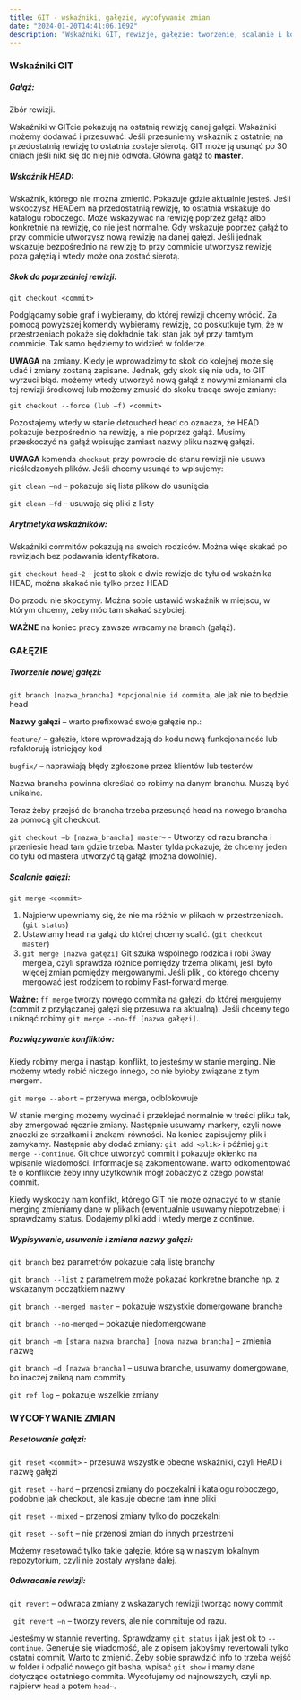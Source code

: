 ```yaml
---
title: GIT - wskaźniki, gałęzie, wycofywanie zmian
date: "2024-01-20T14:41:06.169Z"
description: "Wskaźniki GIT, rewizje, gałęzie: tworzenie, scalanie i konflikty, wycofywanie zmian: resetowanie, odwracanie rewizji"
---
```


### Wskaźniki GIT

##### Gałąź:
Zbór rewizji.

Wskaźniki w GITcie pokazują na ostatnią rewizję danej gałęzi. Wskaźniki możemy dodawać i przesuwać. Jeśli przesuniemy wskaźnik z ostatniej na przedostatnią rewizję to ostatnia zostaje sierotą. GIT może ją usunąć po 30 dniach jeśli nikt się do niej nie odwoła. Główna gałąź to **master**.

##### Wskaźnik HEAD:
Wskaźnik, którego nie można zmienić. Pokazuje gdzie aktualnie jesteś. Jeśli wskoczysz HEADem na przedostatnią rewizję, to ostatnia wskakuje do katalogu roboczego. Może wskazywać na rewizję poprzez gałąź albo konkretnie na rewizję, co nie jest normalne. Gdy wskazuje poprzez gałąź to przy commicie utworzysz nową rewizję na danej gałęzi. Jeśli jednak wskazuje bezpośrednio na rewizję to przy commicie utworzysz rewizję poza gałęzią i wtedy może ona zostać sierotą.

##### Skok do poprzedniej rewizji:

    git checkout <commit>

Podglądamy sobie graf i wybieramy, do której rewizji chcemy wrócić. Za pomocą powyższej komendy wybieramy rewizję, co poskutkuje tym, że w przestrzeniach pokaże się dokładnie taki stan jak był przy tamtym commicie. Tak samo będziemy to widzieć w folderze. 


**UWAGA** na zmiany. Kiedy je wprowadzimy to skok do kolejnej może się udać i zmiany zostaną zapisane. Jednak, gdy skok się nie uda, to GIT wyrzuci błąd. możemy wtedy utworzyć nową gałąź z nowymi zmianami dla tej rewizji środkowej lub możemy zmusić do skoku tracąc swoje zmiany:

    git checkout --force (lub –f) <commit>

Pozostajemy wtedy w stanie detouched head co oznacza, że HEAD pokazuje bezpośrednio na rewizję, a nie poprzez gałąź. Musimy przeskoczyć na gałąź wpisując zamiast nazwy pliku nazwę gałęzi. 


**UWAGA** komenda `checkout` przy powrocie do stanu rewizji nie usuwa nieśledzonych plików. Jeśli chcemy usunąć to wpisujemy:

`git clean –nd` – pokazuje się lista plików do usunięcia

`git clean –fd` – usuwają się pliki z listy

##### Arytmetyka wskaźników:
Wskaźniki commitów pokazują na swoich rodziców. Można więc skakać po rewizjach bez podawania identyfikatora.

`git checkout head~2` – jest to skok o dwie rewizje do tyłu od wskaźnika HEAD, można skakać nie tylko przez HEAD


Do przodu nie skoczymy. Można sobie ustawić wskaźnik w miejscu, w którym chcemy, żeby móc tam skakać szybciej.


**WAŻNE** na koniec pracy zawsze wracamy na branch (gałąź).

### GAŁĘZIE

##### Tworzenie nowej gałęzi:
`git branch [nazwa_brancha] *opcjonalnie id commita`, ale jak nie to będzie head

**Nazwy gałęzi** – warto prefixować swoje gałęzie np.:

`feature/` – gałęzie, które wprowadzają do kodu nową funkcjonalność lub refaktorują istniejący kod

`bugfix/` – naprawiają błędy zgłoszone przez klientów lub testerów

Nazwa brancha powinna określać co robimy na danym branchu. Muszą być unikalne.

Teraz żeby przejść do brancha trzeba przesunąć head na nowego brancha za pomocą git checkout.

`git checkout –b [nazwa_brancha] master~` - Utworzy od razu brancha i przeniesie head tam gdzie trzeba. Master tylda pokazuje, że chcemy jeden do tyłu od mastera utworzyć tą gałąź (można dowolnie).

##### Scalanie gałęzi:

    git merge <commit>
1. Najpierw upewniamy się, że nie ma różnic w plikach w przestrzeniach. (`git status`)
2. Ustawiamy head na gałąź do której chcemy scalić. (`git checkout master`)
3. `git merge [nazwa gałęzi]`
Git szuka wspólnego rodzica i robi 3way merge’a, czyli sprawdza różnice pomiędzy trzema plikami, jeśli było więcej zmian pomiędzy mergowanymi. Jeśli plik , do którego chcemy mergować jest rodzicem to robimy Fast-forward merge.

**Ważne:** `ff merge` tworzy nowego commita na gałęzi, do której mergujemy (commit z przyłączanej gałęzi się przesuwa na aktualną). Jeśli chcemy tego uniknąć robimy `git merge --no-ff [nazwa gałęzi]`.

##### Rozwiązywanie konfliktów:
Kiedy robimy merga i nastąpi konflikt, to jesteśmy w stanie merging. Nie możemy wtedy robić niczego innego, co nie byłoby związane z tym mergem.

`git merge --abort` – przerywa merga, odblokowuje

W stanie merging możemy wycinać i przeklejać normalnie w treści pliku tak, aby zmergować ręcznie zmiany. Następnie usuwamy markery, czyli nowe znaczki ze strzałkami i znakami równości.  Na koniec zapisujemy plik i zamykamy. Następnie aby dodać zmiany: `git add <plik>` i później `git merge --continue`. Git chce utworzyć commit i pokazuje okienko na wpisanie wiadomości. Informacje są zakomentowane. warto odkomentować te o konflikcie żeby inny użytkownik mógł zobaczyć z czego powstał commit.

Kiedy wyskoczy nam konflikt, którego GIT nie może oznaczyć to w stanie merging zmieniamy dane w plikach (ewentualnie usuwamy niepotrzebne) i sprawdzamy status. Dodajemy pliki add i wtedy merge z continue.

##### Wypisywanie, usuwanie i  zmiana nazwy gałęzi:
`git branch` bez parametrów pokazuje całą listę branchy

`git branch --list` z parametrem może pokazać konkretne branche np. z wskazanym początkiem nazwy

`git branch --merged master` – pokazuje wszystkie domergowane branche

`git branch --no-merged` – pokazuje niedomergowane

`git branch –m [stara nazwa brancha] [nowa nazwa brancha]` – zmienia nazwę

`git branch –d [nazwa brancha]` – usuwa branche, usuwamy domergowane, bo inaczej znikną nam commity

`git ref log` – pokazuje wszelkie zmiany

### WYCOFYWANIE ZMIAN

##### Resetowanie gałęzi:
`git reset <commit>` - przesuwa wszystkie obecne wskaźniki, czyli HeAD i nazwę gałęzi

`git reset --hard` – przenosi zmiany do poczekalni i katalogu roboczego, podobnie jak checkout, ale kasuje obecne tam inne pliki

`git reset --mixed` – przenosi zmiany tylko do poczekalni

`git reset --soft` – nie przenosi zmian do innych przestrzeni

Możemy resetować tylko takie gałęzie, które są w naszym lokalnym repozytorium, czyli nie zostały wysłane dalej.

##### Odwracanie rewizji:
`git revert` – odwraca zmiany z wskazanych rewizji tworząc nowy commit

` git revert –n` – tworzy revers, ale nie commituje od razu. 

Jesteśmy w stannie reverting. Sprawdzamy `git status` i jak jest ok to `--continue`. Generuje się wiadomość, ale z opisem jakbyśmy revertowali tylko ostatni commit. Warto to zmienić. Żeby sobie sprawdzić info to trzeba wejść w folder i odpalić nowego git basha, wpisać `git show` i mamy dane dotyczące ostatniego commita.
Wycofujemy od najnowszych, czyli np. najpierw `head` a potem `head~`.
